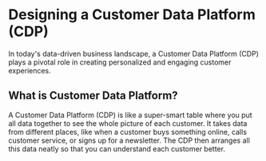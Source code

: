 # Designing a Customer Data Platform (CDP)
In today's data-driven business landscape, a Customer Data Platform (CDP) plays a pivotal role in creating personalized and engaging customer experiences.

## What is Customer Data Platform?
A Customer Data Platform (CDP) is like a super-smart table where you put all data together to see the whole picture of each customer. It takes data from different places, like when a customer buys something online, calls customer service, or signs up for a newsletter. The CDP then arranges all this data neatly so that you can understand each customer better.


